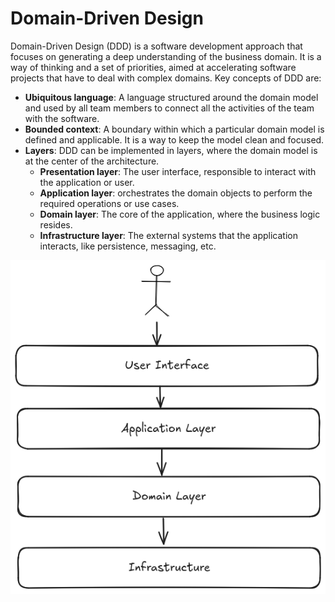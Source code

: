 
# Domain-Driven Design

Domain-Driven Design (DDD) is a software development approach that focuses on
generating a deep understanding of the business domain. It is a way of thinking
and a set of priorities, aimed at accelerating software projects that have to
deal with complex domains. Key concepts of DDD are:

- **Ubiquitous language**: A language structured around the domain model and
  used by all team members to connect all the activities of the team with the
  software.
- **Bounded context**: A boundary within which a particular domain model is
  defined and applicable. It is a way to keep the model clean and focused.
- **Layers**: DDD can be implemented in layers, where the domain model is at the
  center of the architecture.
  - **Presentation layer**: The user interface, responsible to interact with the
    application or user.
  - **Application layer**: orchestrates the domain objects to perform the
    required operations or use cases.
  - **Domain layer**: The core of the application, where the business logic
    resides.
  - **Infrastructure layer**: The external systems that the application
    interacts, like persistence, messaging, etc.

![Domain driven](../../assets/img/domain-driven.png)

